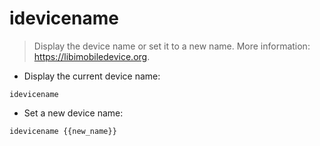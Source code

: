 # idevicename

> Display the device name or set it to a new name.
> More information: <https://libimobiledevice.org>.

- Display the current device name:

`idevicename`

- Set a new device name:

`idevicename {{new_name}}`
